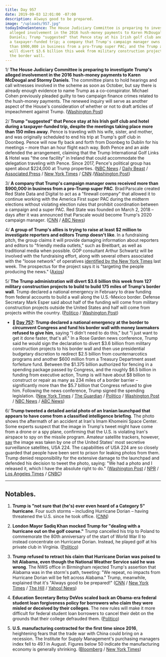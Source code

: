 ```yaml
---
title: Day 957
date: 2019-09-03 12:01:00 -07:00
description: Always good to be prepared.
image: "/uploads/957.jpg"
todayInOneSentence: The House Judiciary Committee is preparing to investigate Trump's
  alleged involvement in the 2016 hush-money payments to Karen McDougal and Stormy
  Daniels; Trump "suggested" that Pence stay at his Irish golf club and hotel during
  a taxpayer-funded trip; a company that Trump's campaign manager owns received more
  than $900,000 in business from a pro-Trump super PAC; and the Trump administration
  will divert $3.6 billion this week from military construction projects to build
  the border wall.
---
```


1/ **The House Judiciary Committee is preparing to investigate Trump's alleged involvement in the 2016 hush-money payments to Karen McDougal and Stormy Daniels**. The committee plans to hold hearings and call witnesses involved in the scheme as soon as October, but say there is already enough evidence to name Trump as a co-conspirator. Michael Cohen previously pleaded guilty to two campaign finance crimes related to the hush-money payments. The renewed inquiry will serve as another aspect of the House's consideration of whether or not to draft articles of impeachment against Trump. ([Washington Post](https://www.washingtonpost.com/politics/congressional-democrats-plan-to-launch-inquiry-into-trumps-alleged-role-in-scheme-to-silence-affair-accusations/2019/09/02/d5075548-c9ad-11e9-8067-196d9f17af68_story.html))

2/ **Trump "suggested" that Pence stay at his Irish golf club and hotel during a taxpayer-funded trip, despite the meetings taking place more than 150 miles away**. Pence is traveling with his wife, sister, and mother, and was originally scheduled to end his trip at Trump's golf club in Doonbeg. Pence will now fly back and forth from Doonbeg to Dublin for his meetings – more than an hour flight each way. Both Pence and an aide defended the arrangement, claiming that the Trump International Golf Links & Hotel was "the one facility" in Ireland that could accommodate the delegation traveling with Pence. Since 2017, Pence's political group has spent about $224,000 at Trump properties. ([NBC News](https://www.nbcnews.com/politics/donald-trump/trump-made-suggestion-pence-stay-president-s-irish-golf-club-n1049026) / [Daily Beast](https://www.thedailybeast.com/mike-pences-political-team-has-spent-nearly-a-quarter-million-dollars-at-trump-properties) / [Associated Press](https://apnews.com/0604821ef5cb478eb0eaaa0212bb5fcd) / [New York Times](https://www.nytimes.com/2019/09/03/us/politics/trump-pence-ireland.html) / [CNN](https://www.cnn.com/2019/09/03/politics/pence-ireland-doonbeg/index.html) /[Washington Post](https://www.washingtonpost.com/politics/trump-encouraged-pence-to-stay-at-his-golf-resort-in-ireland/2019/09/03/a2dc63c4-ce3f-11e9-b29b-a528dc82154a_story.html))

3/ **A company that Trump's campaign manager owns received more than $900,000 in business from a pro-Trump super PAC**. Brad Parscale created Red State Data and Digital to act as a "firewall company" that allowed it to continue working with the America First super PAC during the midterm elections without violating election rules that prohibit coordination between a campaign and a super PAC. Red State was founded on March 2, 2018 – days after it was announced that Parscale would become Trump's 2020 campaign manager. ([CNN](https://www.cnn.com/2019/08/30/politics/pro-trump-super-pac-paid-thousands-to-firm-owned-by-brad-parscales-wife/index.html) / [ABC News](https://abcnews.go.com/US/firm-tied-top-trump-campaign-aide-brad-parscale/story?id=65298327))

4/ **A group of Trump's allies is trying to raise at least $2 million to investigate reporters and editors Trump doesn't like**. In a fundraising pitch, the group claims it will provide damaging information about reporters and editors to "friendly media outlets," such as Breitbart, as well as traditional media when possible. GOP consultant Arthur Schwartz will be involved with the fundraising effort, along with several others associated with the "loose network" of operatives [identified by the New York Times](https://www.nytimes.com/2019/08/25/us/politics/trump-allies-news-media.html) last week. The prospectus for the project says it is "targeting the people producing the news." ([Axios](https://www.axios.com/2020-presidential-campaign-trump-allies-journalists-6733432f-b008-45d3-99c2-9dca7931faff.html))

5/ **The Trump administration will divert $3.6 billion this week from 127 military construction projects to build to build 175 miles of Trump's border wall**. Trump declared a national emergency in February to draw funding from federal accounts to build a wall along the U.S.-Mexico border. Defense Secretary Mark Esper said about half of the funding will come from military construction projects outside the United States and half will come from projects within the country. ([Politico](https://www.politico.com/story/2019/09/03/trump-administration-prepares-to-raid-military-projects-for-border-wall-1479981) / [Washington Post](https://www.washingtonpost.com/news/politics/wp/2019/09/03/pentagon-to-take-money-from-127-projects-to-pay-for-3-6-billion-in-border-wall-construction/))

* **📌 [Day 757](https://whatthefuckjusthappenedtoday.com/2019/02/15/day-757/#1-trump-declared-a-national-emergenc): Trump declared a national emergency at the border to circumvent Congress and fund his border wall with money lawmakers refused to give him**, saying "I didn't need to do this," but "I just want to get it done faster, that's all." In a Rose Garden news conference, Trump said he would sign the declaration to divert $3.6 billion from military construction projects to his border wall and then use presidential budgetary discretion to redirect $2.5 billion from counternarcotics programs and another $600 million from a Treasury Department asset forfeiture fund. Between the $1.375 billion authorized for fencing in a spending package passed by Congress, and the roughly $6.5 billion in funding from executive action, Trump is will have about $8 billion to construct or repair as many as 234 miles of a border barrier – significantly more than the $5.7 billion that Congress refused to give him. Following the news conference, Trump signed the spending legislation. ([New York Times](https://www.nytimes.com/2019/02/15/us/politics/national-emergency-trump.html) / [The Guardian](https://www.theguardian.com/us-news/2019/feb/15/national-emergency-border-wall-trump-latest-news) / [Politico](https://www.politico.com/story/2019/02/15/trump-national-emergency-border-wall-1170988) / [Washington Post](https://www.washingtonpost.com/politics/trumps-border-emergency-the-president-plans-a-10-am-announcement-in-the-rose-garden/2019/02/15/f0310e62-3110-11e9-86ab-5d02109aeb01_story.html) / [NBC News](https://www.nbcnews.com/politics/politics-news/trump-declare-national-emergency-obtain-billions-border-wall-n972021) / [ABC News](https://abcnews.go.com/Politics/trump-sign-border-bill-declare-national-emergency-wall/story?id=61088949))

6/ **Trump tweeted a detailed aerial photo of an Iranian launchpad that appears to have come from a classified intelligence briefing**. The photo shows the aftermath of an accident at Iran's Imam Khomeini Space Center. Some experts suspect that the image in Trump's tweet might have come from a drone or a spy plane, confirming that the U.S. is violating Iran's airspace to spy on the missile program. Amateur satellite trackers, however, [say](https://www.npr.org/2019/09/02/756673481/amateurs-identify-u-s-spy-satellite-behind-president-trumps-tweet) the image was taken by one of the United States' most secretive surveillance satellites, USA 224. The capabilities of USA 224 are so closely guarded that people have been sent to prison for leaking photos from them. Trump denied responsibility for the extensive damage to the launchpad and defended his decision to tweet the photo, saying: "We had a photo and I released it, which I have the absolute right to do." ([Washington Post](https://www.washingtonpost.com/national-security/trump-shares-potentially-revealing-image-of-iranian-missile-site-on-twitter/2019/08/30/4820db10-cb5e-11e9-a1fe-ca46e8d573c0_story.html) / [NPR](https://www.npr.org/2019/08/30/755994591/president-trump-tweets-sensitive-surveillance-image-of-iran) / [Los Angeles Times](https://www.latimes.com/politics/story/2019-08-30/trump-denies-u-s-responsibility-for-destruction-of-iranian-rocket-launch) / [CNBC](https://www.cnbc.com/2019/08/30/trump-says-us-wasnt-involved-in-apparent-launch-pad-explosion-in-iran.html))

---

## Notables.

1. **Trump is "not sure that (he's) ever even heard of a Category 5" hurricane**. Four such storms – including Hurricane Dorian – having threatened the U.S. since he took office. ([CNN](https://www.cnn.com/2019/09/01/politics/donald-trump-category-5-hurricane-dorian/index.html))

2. **London Mayor Sadiq Khan mocked Trump for "dealing with a hurricane out on the golf course."** Trump cancelled his trip to Poland to commemorate the 80th anniversary of the start of World War II to instead concentrate on Hurricane Dorian. Instead, he played golf at his private club in Virginia. ([Politico](https://www.politico.eu/article/sadiq-khan-london-mayor-mocks-donald-trump-for-dealing-with-hurricane-out-on-the-golf-course/))

3. **Trump refused to retract his claim that Hurricane Dorian was poised to hit Alabama, even though the National Weather Service said he was wrong**. The NWS office in Birmingham rejected Trump's assertion that Alabama was in the storm's path, tweeting: "We repeat, no impacts from Hurricane Dorian will be felt across Alabama." Trump, meanwhile, explained that it's "Always good to be prepared!" ([CNN](https://www.cnn.com/2019/09/02/politics/trump-hurricane-dorian-false-claims-alabama/index.html) / [New York Times](https://www.nytimes.com/2019/09/02/us/politics/trump-dorian.html) / [The Hill](https://thehill.com/homenews/administration/459656-trump-attacks-abc-over-report-on-his-hurricane-dorian-statements) / [Yahoo! News](https://news.yahoo.com/trump-insists-meteorologists-wrong-hurricane-105100591.html))

4. **Education Secretary Betsy DeVos scaled back an Obama-era federal student loan forgiveness policy for borrowers who claim they were misled or deceived by their colleges**. The new rules will make it more difficult for federal student loan borrowers to cancel their debt on the grounds that their college defrauded them. ([Politico](https://www.politico.com/story/2019/08/30/devos-forgiving-student-loans-1697959))

5. **U.S. manufacturing contracted for the first time since 2016**, heightening fears that the trade war with China could bring on a recession. The Institute for Supply Management's purchasing managers index fell to 49.1 in August. Figures below 50 indicate the manufacturing economy is generally shrinking. ([Bloomberg](https://www.bloomberg.com/news/articles/2019-09-03/u-s-manufacturing-contracts-for-first-time-in-three-years) / [New York Times](https://www.nytimes.com/2019/09/03/business/economy/manufacturing-economy-slowdown.html))
